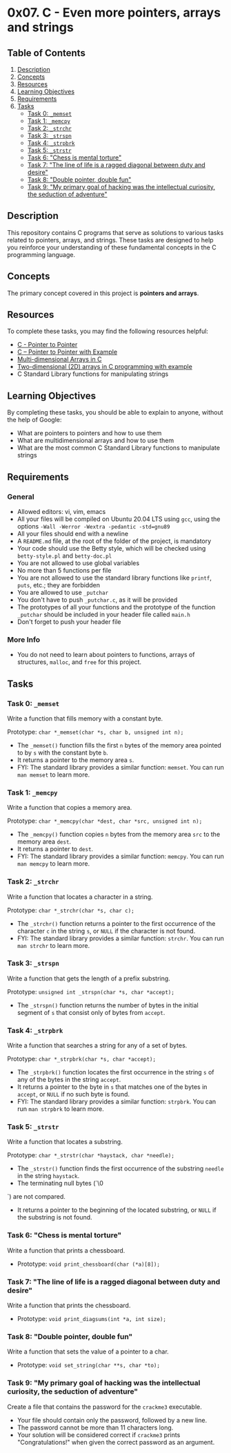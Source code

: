# 0x07. C - Even more pointers, arrays and strings

## Table of Contents
1. [Description](#description)
2. [Concepts](#concepts)
3. [Resources](#resources)
4. [Learning Objectives](#learning-objectives)
5. [Requirements](#requirements)
6. [Tasks](#tasks)
   - [Task 0: `_memset`](#task-0-memset)
   - [Task 1: `_memcpy`](#task-1-memcpy)
   - [Task 2: `_strchr`](#task-2-strchr)
   - [Task 3: `_strspn`](#task-3-strspn)
   - [Task 4: `_strpbrk`](#task-4-strpbrk)
   - [Task 5: `_strstr`](#task-5-strstr)
   - [Task 6: "Chess is mental torture"](#task-6-chess-is-mental-torture)
   - [Task 7: "The line of life is a ragged diagonal between duty and desire"](#task-7-the-line-of-life-is-a-ragged-diagonal-between-duty-and-desire)
   - [Task 8: "Double pointer, double fun"](#task-8-double-pointer-double-fun)
   - [Task 9: "My primary goal of hacking was the intellectual curiosity, the seduction of adventure"](#task-9-my-primary-goal-of-hacking-was-the-intellectual-curiosity-the-seduction-of-adventure)

## Description<a name="description"></a>
This repository contains C programs that serve as solutions to various tasks related to pointers, arrays, and strings. These tasks are designed to help you reinforce your understanding of these fundamental concepts in the C programming language.

## Concepts<a name="concepts"></a>
The primary concept covered in this project is **pointers and arrays**.

## Resources<a name="resources"></a>
To complete these tasks, you may find the following resources helpful:
- [C - Pointer to Pointer](https://www.tutorialspoint.com/cprogramming/c_pointer_to_pointer.htm)
- [C – Pointer to Pointer with Example](https://beginnersbook.com/2014/01/c-pointer-to-pointer/)
- [Multi-dimensional Arrays in C](https://www.geeksforgeeks.org/multi-dimensional-arrays-c-cpp/)
- [Two-dimensional (2D) arrays in C programming with example](https://www.codesdope.com/c-two-dimensional-2d-arrays-in-c/)
- C Standard Library functions for manipulating strings

## Learning Objectives<a name="learning-objectives"></a>
By completing these tasks, you should be able to explain to anyone, without the help of Google:
- What are pointers to pointers and how to use them
- What are multidimensional arrays and how to use them
- What are the most common C Standard Library functions to manipulate strings

## Requirements<a name="requirements"></a>
### General
- Allowed editors: vi, vim, emacs
- All your files will be compiled on Ubuntu 20.04 LTS using `gcc`, using the options `-Wall -Werror -Wextra -pedantic -std=gnu89`
- All your files should end with a newline
- A `README.md` file, at the root of the folder of the project, is mandatory
- Your code should use the Betty style, which will be checked using `betty-style.pl` and `betty-doc.pl`
- You are not allowed to use global variables
- No more than 5 functions per file
- You are not allowed to use the standard library functions like `printf`, `puts`, etc.; they are forbidden
- You are allowed to use `_putchar`
- You don't have to push `_putchar.c`, as it will be provided
- The prototypes of all your functions and the prototype of the function `_putchar` should be included in your header file called `main.h`
- Don't forget to push your header file

### More Info
- You do not need to learn about pointers to functions, arrays of structures, `malloc`, and `free` for this project.

## Tasks<a name="tasks"></a>

### Task 0: `_memset`<a name="task-0-memset"></a>
Write a function that fills memory with a constant byte.

Prototype: `char *_memset(char *s, char b, unsigned int n);`
- The `_memset()` function fills the first `n` bytes of the memory area pointed to by `s` with the constant byte `b`.
- It returns a pointer to the memory area `s`.
- FYI: The standard library provides a similar function: `memset`. You can run `man memset` to learn more.

### Task 1: `_memcpy`<a name="task-1-memcpy"></a>
Write a function that copies a memory area.

Prototype: `char *_memcpy(char *dest, char *src, unsigned int n);`
- The `_memcpy()` function copies `n` bytes from the memory area `src` to the memory area `dest`.
- It returns a pointer to `dest`.
- FYI: The standard library provides a similar function: `memcpy`. You can run `man memcpy` to learn more.

### Task 2: `_strchr`<a name="task-2-strchr"></a>
Write a function that locates a character in a string.

Prototype: `char *_strchr(char *s, char c);`
- The `_strchr()` function returns a pointer to the first occurrence of the character `c` in the string `s`, or `NULL` if the character is not found.
- FYI: The standard library provides a similar function: `strchr`. You can run `man strchr` to learn more.

### Task 3: `_strspn`<a name="task-3-strspn"></a>
Write a function that gets the length of a prefix substring.

Prototype: `unsigned int _strspn(char *s, char *accept);`
- The `_strspn()` function returns the number of bytes in the initial segment of `s` that consist only of bytes from `accept`.

### Task 4: `_strpbrk`<a name="task-4-strpbrk"></a>
Write a function that searches a string for any of a set of bytes.

Prototype: `char *_strpbrk(char *s, char *accept);`
- The `_strpbrk()` function locates the first occurrence in the string `s` of any of the bytes in the string `accept`.
- It returns a pointer to the byte in `s` that matches one of the bytes in `accept`, or `NULL` if no such byte is found.
- FYI: The standard library provides a similar function: `strpbrk`. You can run `man strpbrk` to learn more.

### Task 5: `_strstr`<a name="task-5-strstr"></a>
Write a function that locates a substring.

Prototype: `char *_strstr(char *haystack, char *needle);`
- The `_strstr()` function finds the first occurrence of the substring `needle` in the string `haystack`.
- The terminating null bytes (`\0

`) are not compared.
- It returns a pointer to the beginning of the located substring, or `NULL` if the substring is not found.

### Task 6: "Chess is mental torture"<a name="task-6-chess-is-mental-torture"></a>
Write a function that prints a chessboard.

- Prototype: `void print_chessboard(char (*a)[8]);`

### Task 7: "The line of life is a ragged diagonal between duty and desire"<a name="task-7-the-line-of-life-is-a-ragged-diagonal-between-duty-and-desire"></a>
Write a function that prints the chessboard.

- Prototype: `void print_diagsums(int *a, int size);`

### Task 8: "Double pointer, double fun"<a name="task-8-double-pointer-double-fun"></a>
Write a function that sets the value of a pointer to a char.

- Prototype: `void set_string(char **s, char *to);`

### Task 9: "My primary goal of hacking was the intellectual curiosity, the seduction of adventure"<a name="task-9-my-primary-goal-of-hacking-was-the-intellectual-curiosity-the-seduction-of-adventure"></a>
Create a file that contains the password for the `crackme3` executable.

- Your file should contain only the password, followed by a new line.
- The password cannot be more than 11 characters long.
- Your solution will be considered correct if `crackme3` prints "Congratulations!" when given the correct password as an argument.
